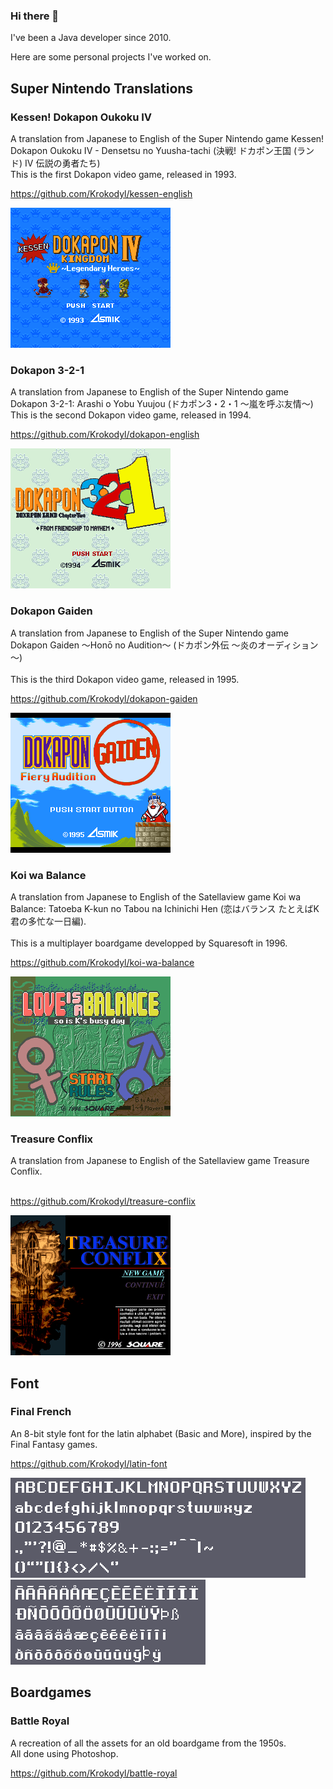 ### Hi there 👋

I've been a Java developer since 2010.

Here are some personal projects I've worked on.

## Super Nintendo Translations

### Kessen! Dokapon Oukoku IV

A translation from Japanese to English of the Super Nintendo game Kessen! Dokapon Oukoku IV - Densetsu no Yuusha-tachi (決戦! ドカポン王国 (ランド) IV 伝説の勇者たち)<br/>
This is the first Dokapon video game, released in 1993.

https://github.com/Krokodyl/kessen-english

![image 01](kessen.png)

### Dokapon 3-2-1

A translation from Japanese to English of the Super Nintendo game Dokapon 3-2-1: Arashi o Yobu Yuujou (ドカポン3・2・1 〜嵐を呼ぶ友情〜)<br/>
This is the second Dokapon video game, released in 1994.

https://github.com/Krokodyl/dokapon-english

![image 01](dokapon-3-2-1.png)

### Dokapon Gaiden

A translation from Japanese to English of the Super Nintendo game Dokapon Gaiden 〜Honō no Audition〜 (ドカポン外伝 〜炎のオーディション～)<br/>
<br/>
This is the third Dokapon video game, released in 1995.

https://github.com/Krokodyl/dokapon-gaiden

![image 01](dokapon-gaiden.png)

### Koi wa Balance

A translation from Japanese to English of the Satellaview game Koi wa Balance: Tatoeba K-kun no Tabou na Ichinichi Hen (恋はバランス たとえばK君の多忙な一日編).<br/>
<br/>
This is a multiplayer boardgame developped by Squaresoft in 1996.

https://github.com/Krokodyl/koi-wa-balance

![image 01](koi-wa-balance.png)

### Treasure Conflix

A translation from Japanese to English of the Satellaview game Treasure Conflix.<br/>
<br/>

https://github.com/Krokodyl/treasure-conflix

![image 01](treasure-conflix.png)

## Font

### Final French

An 8-bit style font for the latin alphabet (Basic and More), inspired by the Final Fantasy games.

https://github.com/Krokodyl/latin-font

![image 01](basic-latin-22.png)![image 01](more-latin-22.png)



## Boardgames

### Battle Royal

A recreation of all the assets for an old boardgame from the 1950s.<br/>
All done using Photoshop.

https://github.com/Krokodyl/battle-royal

<!--
**Krokodyl/Krokodyl** is a ✨ _special_ ✨ repository because its `README.md` (this file) appears on your GitHub profile.

Here are some ideas to get you started:

- 🔭 I’m currently working on ...
- 🌱 I’m currently learning ...
- 👯 I’m looking to collaborate on ...
- 🤔 I’m looking for help with ...
- 💬 Ask me about ...
- 📫 How to reach me: ...
- 😄 Pronouns: ...
- ⚡ Fun fact: ...
-->
